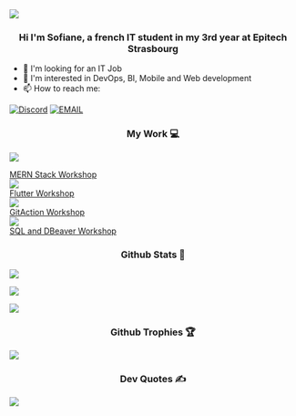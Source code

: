 <img src="https://i.pinimg.com/originals/f5/8f/e8/f58fe8e19a7e25ddf0c459a3599261d6.gif">

<h3 align="center"> Hi I'm Sofiane, a french IT student in my 3rd year at Epitech Strasbourg </h3>

- 🔭 I'm looking for an IT Job
- 🌱 I'm interested in DevOps, BI, Mobile and Web development
- 📫 How to reach me:

[![Discord](https://img.shields.io/badge/Discord-7289DA?style=for-the-badge&logo=discord&logoColor=white)](https://discordapp.com/users/512610747356938245)
[![EMAIL](https://img.shields.io/badge/EMAIL-%23D14836.svg?style=for-the-badge&logo=gmail&logoColor=white)](mailto:sofiane.saou@epitech.eu)

<!-- Important Projects/Repos -->

<h3 align="center"> My Work 💻 </h3>
<p>

<a href="https://github.com/444sofiane/MERN-Stack-Workshop.git">
  <img src="https://www.google.com/url?sa=i&url=https%3A%2F%2Ftoppng.com%2Ffree-image%2Fgit-repository-icon-github-repo-icon-svg-PNG-free-PNG-Images_126440&psig=AOvVaw09ZfrzUspJSbSgLkAWB3lV&ust=1706110749469000&source=images&cd=vfe&opi=89978449&ved=0CBIQjRxqFwoTCOCdmvzr84MDFQAAAAAdAAAAABAP" />
  <figcaption> MERN Stack Workshop</figcaption>
</a>

<a href="https://github.com/444sofiane/FlutterWorkshop.git">
  <img src="https://www.google.com/url?sa=i&url=https%3A%2F%2Ftoppng.com%2Ffree-image%2Fgit-repository-icon-github-repo-icon-svg-PNG-free-PNG-Images_126440&psig=AOvVaw09ZfrzUspJSbSgLkAWB3lV&ust=1706110749469000&source=images&cd=vfe&opi=89978449&ved=0CBIQjRxqFwoTCOCdmvzr84MDFQAAAAAdAAAAABAP" />
  <figcaption> Flutter Workshop</figcaption>
</a>

<a href="https://github.com/444sofiane/GitActionsWorkshop.git">
  <img src="https://www.google.com/url?sa=i&url=https%3A%2F%2Ftoppng.com%2Ffree-image%2Fgit-repository-icon-github-repo-icon-svg-PNG-free-PNG-Images_126440&psig=AOvVaw09ZfrzUspJSbSgLkAWB3lV&ust=1706110749469000&source=images&cd=vfe&opi=89978449&ved=0CBIQjRxqFwoTCOCdmvzr84MDFQAAAAAdAAAAABAP" />
  <figcaption> GitAction Workshop</figcaption>
</a>



<a href="https://github.com/444sofiane/DBeaverWorkshop.git">
  <img src="https://www.google.com/url?sa=i&url=https%3A%2F%2Ftoppng.com%2Ffree-image%2Fgit-repository-icon-github-repo-icon-svg-PNG-free-PNG-Images_126440&psig=AOvVaw09ZfrzUspJSbSgLkAWB3lV&ust=1706110749469000&source=images&cd=vfe&opi=89978449&ved=0CBIQjRxqFwoTCOCdmvzr84MDFQAAAAAdAAAAABAP" />
  <figcaption> SQL and DBeaver Workshop</figcaption>
</a>

</p>

<p>
<h3 align ="center" > Github Stats 🦑 </h3>

<p align = "left"> 
    <img src="https://github-readme-stats.vercel.app/api?username=444sofiane&theme=vue-dark&show_icons=true&hide_border=true&count_private=true" />
</p>

<p align ="left">
    <img src = "https://github-readme-streak-stats.herokuapp.com/?user=444sofiane&theme=vue-dark&hide_border=true"
    />
</p>

<p align ="left">
    <img src = "https://github-readme-stats.vercel.app/api/top-langs/?username=444sofiane&theme=vue-dark&show_icons=true&hide_border=true&layout=compact"
    />
</p>

<h3 align ="center" > Github Trophies 🏆</h3>

<p align = "left"> 
    <img src="https://github-trophies.vercel.app/?username=444sofiane&theme=radical&no-frame=false&no-bg=false&margin-w=4" />
</p>

<h3 align ="center" > Dev Quotes ✍️</h3>

<p align = "left"> 
    <img src="https://quotes-github-readme.vercel.app/api?type=horizontal&theme=radical" />
</p>


<!--
**444sofiane/444sofiane** is a ✨ _special_ ✨ repository because its `README.md` (this file) appears on your GitHub profile.

Here are some ideas to get you started:

- 🔭 I’m currently working on ...
- 🌱 I’m currently learning ...
- 👯 I’m looking to collaborate on ...
- 🤔 I’m looking for help with ...
- 💬 Ask me about ...
- 📫 How to reach me: ...
- 😄 Pronouns: ...
- ⚡ Fun fact: ...
-->
